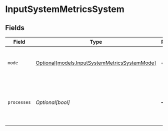 # InputSystemMetricsSystem


## Fields

| Field                                                                                      | Type                                                                                       | Required                                                                                   | Description                                                                                |
| ------------------------------------------------------------------------------------------ | ------------------------------------------------------------------------------------------ | ------------------------------------------------------------------------------------------ | ------------------------------------------------------------------------------------------ |
| `mode`                                                                                     | [Optional[models.InputSystemMetricsSystemMode]](../models/inputsystemmetricssystemmode.md) | :heavy_minus_sign:                                                                         | Select the level of detail for system metrics                                              |
| `processes`                                                                                | *Optional[bool]*                                                                           | :heavy_minus_sign:                                                                         | Generate metrics for the numbers of processes in various states                            |